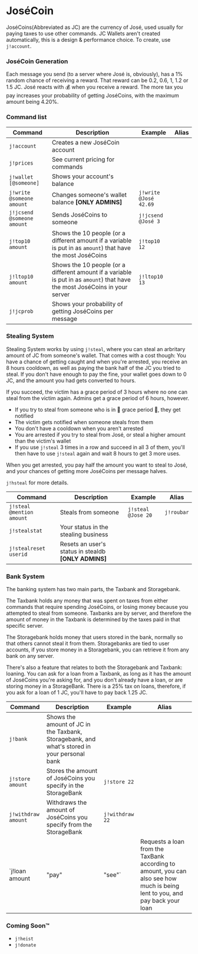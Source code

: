 JoséCoin
====

JoséCoins(Abbreviated as JC) are the currency of José, used usually for paying taxes to use other commands.
JC Wallets aren't created automatically, this is a design & performance choice. To create, use `j!account`.

### JoséCoin Generation

Each message you send (to a server where José is, obviously), has a 1% random chance of receiving a reward.
That reward can be 0.2, 0.6, 1, 1.2 or 1.5 JC. José reacts with :moneybag: when you receive a reward.
The more tax you pay increases your probability of getting JoséCoins, with the maximum amount being 4.20%.

### Command list

Command | Description | Example | Alias
------------- | ------------- | ------------- | -------------
`j!account` | Creates a new JoséCoin account | |
`j!prices` | See current pricing for commands | |
`j!wallet [@someone]` | Shows your account's balance  | |
`j!write @someone amount` | Changes someone's wallet balance **[ONLY ADMINS]** | `j!write @José 42.69` |
`j!jcsend @someone amount` | Sends JoséCoins to someone | `j!jcsend @José 3` |
`j!top10 amount` | Shows the 10 people (or a different amount if a variable is put in as `amount`) that have the most JoséCoins | `j!top10 12` |
`j!ltop10 amount` | Shows the 10 people (or a different amount if a variable is put in as `amount`) that have the most JoséCoins in your server | `j!ltop10 13` |
`j!jcprob` | Shows your probability of getting JoséCoins per message | |

### Stealing System

Stealing System works by using `j!steal`, where you can steal an arbritary amount
of JC from someone's wallet. That comes with a cost though: You have a chance of getting
caught and when you're arrested, you receive an 8 hours cooldown, as well as paying the bank half of the JC you tried to steal.
If you don't have enough to pay the fine, your wallet goes down to 0 JC, and the amount you had gets converted to hours.

If you succeed, the victim has a grace period of 3 hours
where no one can steal from the victim again. Admins get a grace period of 6 hours, however.

 * If you try to steal from someone who is in :angel: grace period :angel:, they get notified
 * The victim gets notified when someone steals from them
 * You don't have a cooldown when you aren't arrested
 * You are arrested if you try to steal from José, or steal a higher amount than the victim's wallet
 * If you use `j!steal` 3 times in a row and succeed in all 3 of them, you'll then have to use `j!steal` again and wait 8 hours to get 3 more uses.

When you get arrested, you pay half the amount you want to steal to José,
and your chances of getting more JoséCoins per message halves.

`j!hsteal` for more details.

Command | Description | Example | Alias
------------- | ------------- | ------------- | -------------
`j!steal @mention amount` | Steals from someone | `j!steal @Jose 20` | `j!roubar`
`j!stealstat` | Your status in the stealing business | |
`j!stealreset userid` | Resets an user's status in stealdb **[ONLY ADMINS]** | |

### Bank System

The banking system has two main parts, the Taxbank and Storagebank.

The Taxbank holds any money that was spent on taxes from either commands that require spending JoséCoins,
or losing money because you attempted to steal from someone.
Taxbanks are by server, and therefore the amount of money in the Taxbank is determined by the taxes paid in that specific server.

The Storagebank holds money that users stored in the bank, normally so that others cannot steal it from them.
Storagebanks are tied to user accounts, if you store money in a Storagebank, you can retrieve it from any bank on any server.

There's also a feature that relates to both the Storagebank and Taxbank: loaning. You can ask for a loan from a Taxbank,
as long as it has the amount of JoséCoins you're asking for, and you don't already have a loan, or are storing money in a StorageBank.
There is a 25% tax on loans, therefore, if you ask for a loan of 1 JC, you'll have to pay back 1.25 JC.

Command | Description | Example | Alias
------------- | ------------- | ------------- | -------------
`j!bank` | Shows the amount of JC in the Taxbank, Storagebank, and what's stored in your personal bank | |
`j!store amount` | Stores the amount of JoséCoins you specify in the StorageBank | `j!store 22` |
`j!withdraw amount` | Withdraws the amount of JoséCoins you specify from the StorageBank | `j!withdraw 22` |
`j!loan amount|"pay"|"see"` | Requests a loan from the TaxBank according to amount, you can also see how much is being lent to you, and pay back your loan | `j!loan 10`, `j!loan see`, or `j!loan pay` |

### Coming Soon™

 * `j!heist`
 * `j!donate`